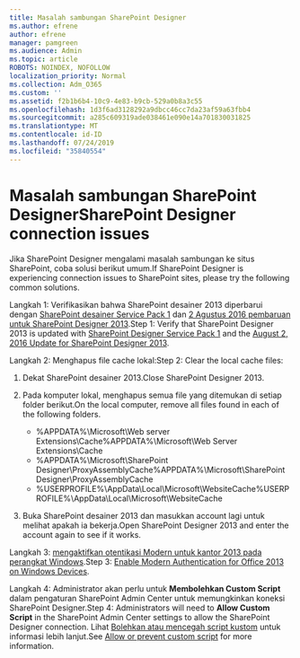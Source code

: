 ```yaml
---
title: Masalah sambungan SharePoint Designer
ms.author: efrene
author: efrene
manager: pamgreen
ms.audience: Admin
ms.topic: article
ROBOTS: NOINDEX, NOFOLLOW
localization_priority: Normal
ms.collection: Adm_O365
ms.custom: ''
ms.assetid: f2b1b6b4-10c9-4e83-b9cb-529a0b8a3c55
ms.openlocfilehash: 1d3f6ad3128292a9dbcc46cc7da23af59a63fbb4
ms.sourcegitcommit: a285c609319ade038461e090e14a701830031825
ms.translationtype: MT
ms.contentlocale: id-ID
ms.lasthandoff: 07/24/2019
ms.locfileid: "35840554"
---
```

# <a name="sharepoint-designer-connection-issues"></a><span data-ttu-id="0f7db-102">Masalah sambungan SharePoint Designer</span><span class="sxs-lookup"><span data-stu-id="0f7db-102">SharePoint Designer connection issues</span></span> 

<span data-ttu-id="0f7db-103">Jika SharePoint Designer mengalami masalah sambungan ke situs SharePoint, coba solusi berikut umum.</span><span class="sxs-lookup"><span data-stu-id="0f7db-103">If SharePoint Designer is experiencing connection issues to SharePoint sites, please try the following common solutions.</span></span>

<span data-ttu-id="0f7db-104">Langkah 1: Verifikasikan bahwa SharePoint desainer 2013 diperbarui dengan [SharePoint desainer Service Pack 1](https://support.microsoft.com/help/2817441/description-of-microsoft-sharepoint-designer-2013-service-pack-1-sp1) dan [2 Agustus 2016 pembaruan untuk SharePoint Designer 2013](https://support.microsoft.com/help/3114721/august-2-2016-update-for-sharepoint-designer-2013-kb3114721).</span><span class="sxs-lookup"><span data-stu-id="0f7db-104">Step 1: Verify that SharePoint Designer 2013 is updated with [SharePoint Designer Service Pack 1](https://support.microsoft.com/help/2817441/description-of-microsoft-sharepoint-designer-2013-service-pack-1-sp1) and the [August 2, 2016 Update for SharePoint Designer 2013](https://support.microsoft.com/help/3114721/august-2-2016-update-for-sharepoint-designer-2013-kb3114721).</span></span>



<span data-ttu-id="0f7db-105">Langkah 2: Menghapus file cache lokal:</span><span class="sxs-lookup"><span data-stu-id="0f7db-105">Step 2: Clear the local cache files:</span></span>

1. <span data-ttu-id="0f7db-106">Dekat SharePoint desainer 2013.</span><span class="sxs-lookup"><span data-stu-id="0f7db-106">Close SharePoint Designer 2013.</span></span>

2. <span data-ttu-id="0f7db-107">Pada komputer lokal, menghapus semua file yang ditemukan di setiap folder berikut.</span><span class="sxs-lookup"><span data-stu-id="0f7db-107">On the local computer, remove all files found in each of the following folders.</span></span>

    - <span data-ttu-id="0f7db-108">%APPDATA%\Microsoft\Web server Extensions\Cache</span><span class="sxs-lookup"><span data-stu-id="0f7db-108">%APPDATA%\Microsoft\Web Server Extensions\Cache</span></span>
    - <span data-ttu-id="0f7db-109">%APPDATA%\Microsoft\SharePoint Designer\ProxyAssemblyCache</span><span class="sxs-lookup"><span data-stu-id="0f7db-109">%APPDATA%\Microsoft\SharePoint Designer\ProxyAssemblyCache</span></span>
    - <span data-ttu-id="0f7db-110">%USERPROFILE%\AppData\Local\Microsoft\WebsiteCache</span><span class="sxs-lookup"><span data-stu-id="0f7db-110">%USERPROFILE%\AppData\Local\Microsoft\WebsiteCache</span></span>

3. <span data-ttu-id="0f7db-111">Buka SharePoint desainer 2013 dan masukkan account lagi untuk melihat apakah ia bekerja.</span><span class="sxs-lookup"><span data-stu-id="0f7db-111">Open SharePoint Designer 2013 and enter the account again to see if it works.</span></span>

<span data-ttu-id="0f7db-112">Langkah 3: [mengaktifkan otentikasi Modern untuk kantor 2013 pada perangkat Windows](https://docs.microsoft.com/office365/admin/security-and-compliance/enable-modern-authentication?redirectSourcePath=/article/Enable-Modern-Authentication-for-Office-2013-on-Windows-devices-7dc1c01a-090f-4971-9677-f1b192d6c910&view=o365-worldwide).</span><span class="sxs-lookup"><span data-stu-id="0f7db-112">Step 3: [Enable Modern Authentication for Office 2013 on Windows Devices](https://docs.microsoft.com/office365/admin/security-and-compliance/enable-modern-authentication?redirectSourcePath=/article/Enable-Modern-Authentication-for-Office-2013-on-Windows-devices-7dc1c01a-090f-4971-9677-f1b192d6c910&view=o365-worldwide).</span></span>

<span data-ttu-id="0f7db-113">Langkah 4: Administrator akan perlu untuk **Membolehkan Custom Script** dalam pengaturan SharePoint Admin Center untuk memungkinkan koneksi SharePoint Designer.</span><span class="sxs-lookup"><span data-stu-id="0f7db-113">Step 4: Administrators will need to **Allow Custom Script** in the SharePoint Admin Center settings to allow the SharePoint Designer connection.</span></span> <span data-ttu-id="0f7db-114">Lihat [Bolehkan atau mencegah script kustom](https://docs.microsoft.com/sharepoint/allow-or-prevent-custom-script) untuk informasi lebih lanjut.</span><span class="sxs-lookup"><span data-stu-id="0f7db-114">See [Allow or prevent custom script](https://docs.microsoft.com/sharepoint/allow-or-prevent-custom-script) for more information.</span></span>


